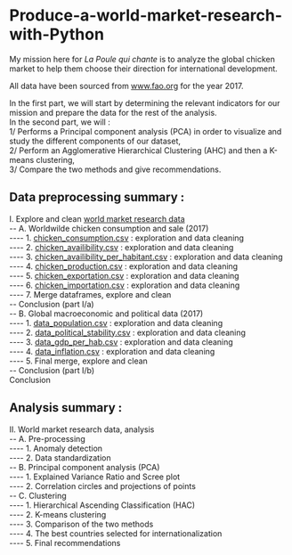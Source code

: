 # Produce-a-world-market-research-with-Python

My mission here for <i>La Poule qui chante</i> is to analyze the global chicken market to help them choose their direction for international development.

All data have been sourced from www.fao.org for the year 2017.

In the first part, we will start by determining the relevant indicators for our mission and prepare the data for the rest of the analysis.<br>
In the second part, we will :<br>
1/ Performs a Principal component analysis (PCA) in order to visualize and study the different components of our dataset,<br>
2/ Perform an Agglomerative Hierarchical Clustering (AHC) and then a K-means clustering,<br>
3/ Compare the two methods and give recommendations.<br>
 
## Data preprocessing summary :

 I. Explore and clean <a href="https://github.com/donia-nefiz/Produce-a-world-market-research-with-Python" target="_blank">world market research data</a><br>
     -- A. Worldwilde chicken consumption and sale (2017)<br>
     ---- 1. [chicken_consumption.csv](http://localhost:8888/edit/chicken_consum_2017.csv) : exploration and data cleaning<br>
     ---- 2. [chicken_availibility.csv](http://localhost:8888/edit/chicken_avail_2017.csv) : exploration and data cleaning<br>
     ---- 3. [chicken_availibility_per_habitant.csv](http://localhost:8888/edit/chicken_avail_per_hab_2017.csv) : exploration and data cleaning<br>
     ---- 4.  [chicken_production.csv](http://localhost:8888/edit/chicken_prod_2017.csv) : exploration and data cleaning<br>
     ---- 5.   [chicken_exportation.csv](http://localhost:8888/edit/chicken_export_2017.csv) : exploration and data cleaning<br>
     ---- 6.   [chicken_importation.csv](http://localhost:8888/edit/chicken_import_2017.csv) : exploration and data cleaning<br>
     ---- 7. Merge dataframes, explore and clean<br>
     -- Conclusion (part I/a)<br>
     -- B. Global macroeconomic and political data (2017)<br>
     ---- 1. [data_population.csv](http://localhost:8888/edit/data_population_2017.csv) : exploration and data cleaning<br>
     ---- 2. [data_political_stability.csv](http://localhost:8888/edit/data_political_stability_2017.csv) : exploration and data cleaning<br>
     ---- 3. [data_gdp_per_hab.csv](http://localhost:8888/edit/data_PIB_hab_2017.csv) : exploration and data cleaning<br>
     ---- 4.  [data_inflation.csv](http://localhost:8888/edit/data_inflation_food_month_2017.csv) : exploration and data cleaning<br>
     ---- 5. Final merge, explore and clean<br>
     -- Conclusion (part I/b)<br>
  Conclusion<br>
  
## Analysis summary :

  II. World market research data, analysis</a><br>
     -- A. Pre-processing<br>
     ---- 1. Anomaly detection<br>
     ---- 2. Data standardization<br>
     -- B. Principal component analysis (PCA)<br>
     ---- 1. Explained Variance Ratio and Scree plot<br>
     ---- 2. Correlation circles and projections of points<br>
     -- C. Clustering<br>
     ---- 1. Hierarchical Ascending Classification (HAC)<br>
     ---- 2. K-means clustering<br>
     ---- 3. Comparison of the two methods<br>
     ---- 4. The best countries selected for internationalization<br>
     ---- 5. Final recommendations<br> 
  
  
